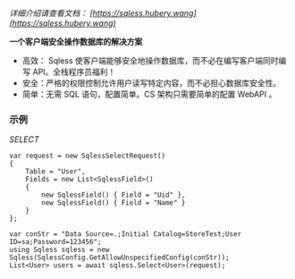 _详细介绍请查看文档： [https://sqless.hubery.wang](https://sqless.hubery.wang)_

**一个客户端安全操作数据库的解决方案**

- 高效： Sqless 使客户端能够安全地操作数据库，而不必在编写客户端同时编写 API。全栈程序员福利！
- 安全：严格的权限控制允许用户读写特定内容，而不必担心数据库安全性。
- 简单：无需 SQL 语句，配置简单。CS 架构只需要简单的配置 WebAPI 。

### 示例

_SELECT_

```CSharp
var request = new SqlessSelectRequest()
{
    Table = "User",
    Fields = new List<SqlessField>()
    {
        new SqlessField() { Field = "Uid" },
        new SqlessField() { Field = "Name" }
    }
};

var conStr = "Data Source=.;Initial Catalog=StoreTest;User ID=sa;Password=123456";
using Sqless sqless = new Sqless(SqlessConfig.GetAllowUnspecifiedConfig(conStr));
List<User> users = await sqless.Select<User>(request);
```

